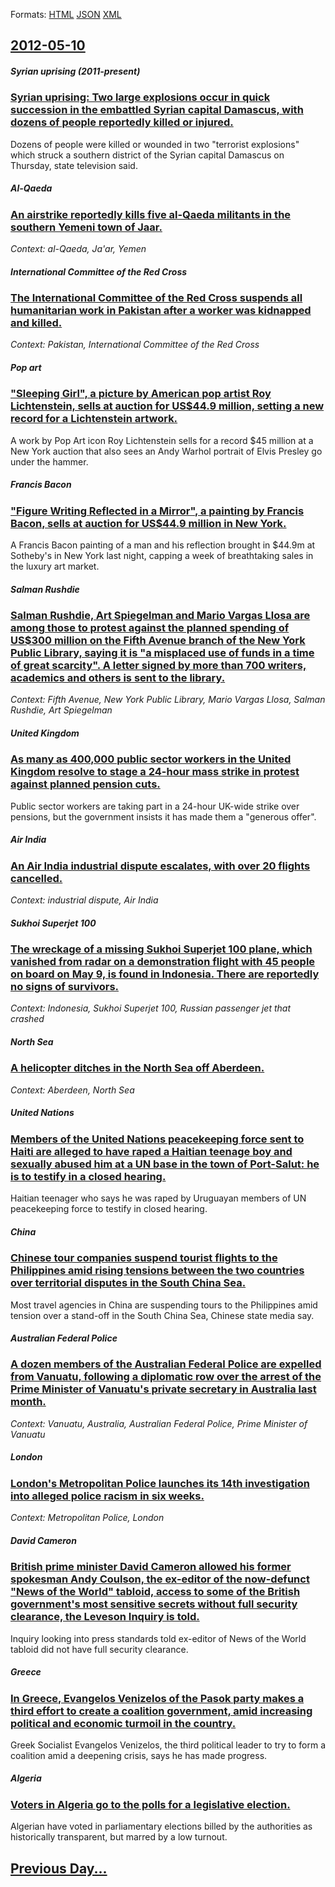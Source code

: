 
Formats: [HTML](2012/05/10/index.html)  [JSON](2012/05/10/index.json)  [XML](2012/05/10/index.xml)  

## [2012-05-10](/news/2012/05/10/index.md)

##### Syrian uprising (2011-present)
### [Syrian uprising: Two large explosions occur in quick succession in the embattled Syrian capital Damascus, with dozens of people reportedly killed or injured. ](/news/2012/05/10/syrian-uprising-two-large-explosions-occur-in-quick-succession-in-the-embattled-syrian-capital-damascus-with-dozens-of-people-reportedly-k.md)
Dozens of people were killed or wounded in two &quot;terrorist explosions&quot; which struck a southern district of the Syrian capital Damascus on Thursday, state television said.

##### Al-Qaeda
### [An airstrike reportedly kills five al-Qaeda militants in the southern Yemeni town of Jaar. ](/news/2012/05/10/an-airstrike-reportedly-kills-five-al-qaeda-militants-in-the-southern-yemeni-town-of-jaar.md)
_Context: al-Qaeda, Ja'ar, Yemen_

##### International Committee of the Red Cross
### [The International Committee of the Red Cross suspends all humanitarian work in Pakistan after a worker was kidnapped and killed. ](/news/2012/05/10/the-international-committee-of-the-red-cross-suspends-all-humanitarian-work-in-pakistan-after-a-worker-was-kidnapped-and-killed.md)
_Context: Pakistan, International Committee of the Red Cross_

##### Pop art
### ["Sleeping Girl", a picture by American pop artist Roy Lichtenstein, sells at auction for US$44.9 million, setting a new record for a Lichtenstein artwork. ](/news/2012/05/10/sleeping-girl-a-picture-by-american-pop-artist-roy-lichtenstein-sells-at-auction-for-us-44-9-million-setting-a-new-record-for-a-lichten.md)
A work by Pop Art icon Roy Lichtenstein sells for a record $45 million at a New York auction that also sees an Andy Warhol portrait of Elvis Presley go under the hammer.

##### Francis Bacon
### ["Figure Writing Reflected in a Mirror", a painting by Francis Bacon, sells at auction for US$44.9 million in New York. ](/news/2012/05/10/figure-writing-reflected-in-a-mirror-a-painting-by-francis-bacon-sells-at-auction-for-us-44-9-million-in-new-york.md)
A Francis Bacon painting of a man and his reflection brought in $44.9m at Sotheby&#39;s in New York last night, capping a week of breathtaking sales in the luxury art market.

##### Salman Rushdie
### [Salman Rushdie, Art Spiegelman and Mario Vargas Llosa are among those to protest against the planned spending of US$300 million on the Fifth Avenue branch of the New York Public Library, saying it is "a misplaced use of funds in a time of great scarcity". A letter signed by more than 700 writers, academics and others is sent to the library. ](/news/2012/05/10/salman-rushdie-art-spiegelman-and-mario-vargas-llosa-are-among-those-to-protest-against-the-planned-spending-of-us-300-million-on-the-fifth.md)
_Context: Fifth Avenue, New York Public Library, Mario Vargas Llosa, Salman Rushdie, Art Spiegelman_

##### United Kingdom
### [As many as 400,000 public sector workers in the United Kingdom resolve to stage a 24-hour mass strike in protest against planned pension cuts. ](/news/2012/05/10/as-many-as-400-000-public-sector-workers-in-the-united-kingdom-resolve-to-stage-a-24-hour-mass-strike-in-protest-against-planned-pension-cut.md)
Public sector workers are taking part in a 24-hour UK-wide strike over pensions, but the government insists it has made them a &quot;generous offer&quot;.

##### Air India
### [An Air India industrial dispute escalates, with over 20 flights cancelled. ](/news/2012/05/10/an-air-india-industrial-dispute-escalates-with-over-20-flights-cancelled.md)
_Context: industrial dispute, Air India_

##### Sukhoi Superjet 100
### [The wreckage of a missing Sukhoi Superjet 100 plane, which vanished from radar on a demonstration flight with 45 people on board on May 9, is found in Indonesia. There are reportedly no signs of survivors. ](/news/2012/05/10/the-wreckage-of-a-missing-sukhoi-superjet-100-plane-which-vanished-from-radar-on-a-demonstration-flight-with-45-people-on-board-on-may-9-i.md)
_Context: Indonesia, Sukhoi Superjet 100, Russian passenger jet that crashed_

##### North Sea
### [A helicopter ditches in the North Sea off Aberdeen. ](/news/2012/05/10/a-helicopter-ditches-in-the-north-sea-off-aberdeen.md)
_Context: Aberdeen, North Sea_

##### United Nations
### [Members of the United Nations peacekeeping force sent to Haiti are alleged to have raped a Haitian teenage boy and sexually abused him at a UN base in the town of Port-Salut: he is to testify in a closed hearing. ](/news/2012/05/10/members-of-the-united-nations-peacekeeping-force-sent-to-haiti-are-alleged-to-have-raped-a-haitian-teenage-boy-and-sexually-abused-him-at-a.md)
Haitian teenager who says he was raped by Uruguayan members of UN peacekeeping force to testify in closed hearing.

##### China
### [Chinese tour companies suspend tourist flights to the Philippines amid rising tensions between the two countries over territorial disputes in the South China Sea. ](/news/2012/05/10/chinese-tour-companies-suspend-tourist-flights-to-the-philippines-amid-rising-tensions-between-the-two-countries-over-territorial-disputes-i.md)
Most travel agencies in China are suspending tours to the Philippines amid tension over a stand-off in the South China Sea, Chinese state media say.

##### Australian Federal Police
### [A dozen members of the Australian Federal Police are expelled from Vanuatu, following a diplomatic row over the arrest of the Prime Minister of Vanuatu's private secretary in Australia last month. ](/news/2012/05/10/a-dozen-members-of-the-australian-federal-police-are-expelled-from-vanuatu-following-a-diplomatic-row-over-the-arrest-of-the-prime-minister.md)
_Context: Vanuatu, Australia, Australian Federal Police, Prime Minister of Vanuatu_

##### London
### [London's Metropolitan Police launches its 14th investigation into alleged police racism in six weeks. ](/news/2012/05/10/london-s-metropolitan-police-launches-its-14th-investigation-into-alleged-police-racism-in-six-weeks.md)
_Context: Metropolitan Police, London_

##### David Cameron
### [British prime minister David Cameron allowed his former spokesman Andy Coulson, the ex-editor of the now-defunct "News of the World" tabloid, access to some of the British government's most sensitive secrets without full security clearance, the Leveson Inquiry is told. ](/news/2012/05/10/british-prime-minister-david-cameron-allowed-his-former-spokesman-andy-coulson-the-ex-editor-of-the-now-defunct-news-of-the-world-tabloid.md)
Inquiry looking into press standards told ex-editor of News of the World tabloid did not have full security clearance.

##### Greece
### [In Greece, Evangelos Venizelos of the Pasok party makes a third effort to create a coalition government, amid increasing political and economic turmoil in the country. ](/news/2012/05/10/in-greece-evangelos-venizelos-of-the-pasok-party-makes-a-third-effort-to-create-a-coalition-government-amid-increasing-political-and-econo.md)
Greek Socialist Evangelos Venizelos, the third political leader to try to form a coalition amid a deepening crisis, says he has made progress.

##### Algeria
### [Voters in Algeria go to the polls for a legislative election. ](/news/2012/05/10/voters-in-algeria-go-to-the-polls-for-a-legislative-election.md)
Algerian have voted in parliamentary elections billed by the authorities as historically transparent, but marred by a low turnout.

## [Previous Day...](/news/2012/05/9/index.md)

